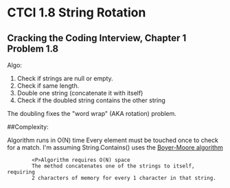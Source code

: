 # CTCI 1.8 String Rotation
## Cracking the Coding Interview, Chapter 1 Problem 1.8

Algo:
1. Check if strings are null or empty. 
2. Check if same length.
3. Double one string (concatenate it with itself)
3. Check if the doubled string contains the other string

The doubling fixes the "word wrap" (AKA rotation) problem.

##Complexity: 
<P>Algorithm runs in O(N) time
            Every element must be touched once to check for a match.
            I'm assuming String.Contains() uses the <a href="https://en.wikipedia.org/wiki/Boyer%E2%80%93Moore_string_search_algorithm">Boyer-Moore algorithm</a>

            <P>Algorithm requires O(N) space
            The method concatenates one of the strings to itself, requiring
            2 characters of memory for every 1 character in that string.        

